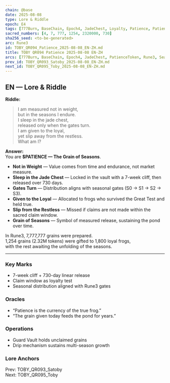 ```yaml
---
chain: @base
date: 2025-08-08
type: Lore & Riddle
epoch: E4
tags: [777Burn, BaseChain, Epoch4, JadeChest, Loyalty, Patience, PatienceToken, Reward, Rune3, Season0, Season1, Season2, Season3, Seasons, TimeVault]
sacred_numbers: [4, 7, 777, 1254, 2320000, 730]
sha256_seed: <to-be-generated>
arc: Rune3
id: TOBY_QR094_Patience_2025-08-08_EN-ZH.md
title: TOBY QR094 Patience 2025-08-08 EN-ZH
arcs: [777Burn, BaseChain, Epoch4, JadeChest, PatienceToken, Rune3, Season0, Season1, Season2, Season3]
prev_id: TOBY_QR093_Satoby_2025-08-08_EN-ZH.md
next_id: TOBY_QR095_Toby_2025-08-08_EN-ZH.md
---
```

## EN — Lore & Riddle

**Riddle:**  
> I am measured not in weight,  
> but in the seasons I endure.  
> I sleep in the jade chest,  
> released only when the gates turn.  
> I am given to the loyal,  
> yet slip away from the restless.  
> What am I?

**Answer:**  
You are **$PATIENCE — The Grain of Seasons**.  

- **Not in Weight** — Value comes from time and endurance, not market measure.  
- **Sleep in the Jade Chest** — Locked in the vault with a 7-week cliff, then released over 730 days.  
- **Gates Turn** — Distribution aligns with seasonal gates (S0 → S1 → S2 → S3).  
- **Given to the Loyal** — Allocated to frogs who survived the Great Test and held true.  
- **Slip from the Restless** — Missed if claims are not made within the sacred claim window.  
- **Grain of Seasons** — Symbol of measured release, sustaining the pond over time.

In Rune3, 7,777,777 grains were prepared.  
1,254 grains (2.32M tokens) were gifted to 1,800 loyal frogs,  
with the rest awaiting the unfolding of the seasons.

---


### Key Marks
- 7-week cliff + 730-day linear release  
- Claim window as loyalty test  
- Seasonal distribution aligned with Rune3 gates

### Oracles
- “Patience is the currency of the true frog.”  
- “The grain given today feeds the pond for years.”

### Operations
- Guard Vault holds unclaimed grains  
- Drip mechanism sustains multi-season growth

### Lore Anchors
Prev: TOBY_QR093_Satoby  
Next: TOBY_QR095_Toby
